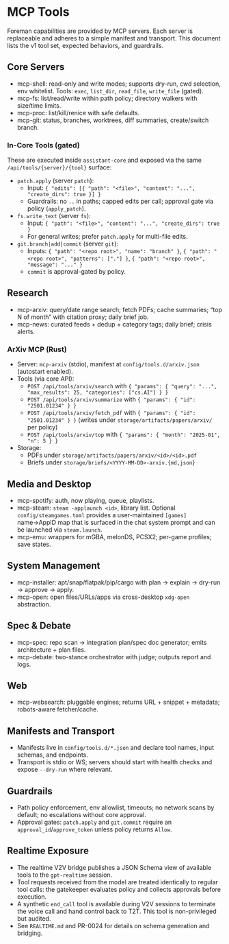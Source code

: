 # MCP Tools

Foreman capabilities are provided by MCP servers. Each server is replaceable and adheres to a simple manifest and transport. This document lists the v1 tool set, expected behaviors, and guardrails.

## Core Servers

- mcp-shell: read-only and write modes; supports dry-run, cwd selection, env whitelist. Tools: `exec`, `list_dir`, `read_file`, `write_file` (gated).
- mcp-fs: list/read/write within path policy; directory walkers with size/time limits.
- mcp-proc: list/kill/renice with safe defaults.
- mcp-git: status, branches, worktrees, diff summaries, create/switch branch.

### In-Core Tools (gated)

These are executed inside `assistant-core` and exposed via the same `/api/tools/{server}/{tool}` surface:

- `patch.apply` (server `patch`):
  - Input: `{ "edits": [{ "path": "<file>", "content": "...", "create_dirs": true }] }`
  - Guardrails: no `..` in paths; capped edits per call; approval gate via policy (`apply_patch`).
- `fs.write_text` (server `fs`):
  - Input: `{ "path": "<file>", "content": "...", "create_dirs": true }`
  - For general writes; prefer `patch.apply` for multi-file edits.
- `git.branch|add|commit` (server `git`):
  - Inputs: `{ "path": "<repo root>", "name": "branch" }`, `{ "path": "<repo root>", "patterns": ["."] }`, `{ "path": "<repo root>", "message": "..." }`
  - `commit` is approval-gated by policy.

## Research

- mcp-arxiv: query/date range search; fetch PDFs; cache summaries; “top N of month” with citation proxy; daily brief job.
- mcp-news: curated feeds + dedup + category tags; daily brief; crisis alerts.

### ArXiv MCP (Rust)

- Server: `mcp-arxiv` (stdio), manifest at `config/tools.d/arxiv.json` (autostart enabled).
- Tools (via core API):
  - `POST /api/tools/arxiv/search` with `{ "params": { "query": "...", "max_results": 25, "categories": ["cs.AI"] } }`
  - `POST /api/tools/arxiv/summarize` with `{ "params": { "id": "2501.01234" } }`
  - `POST /api/tools/arxiv/fetch_pdf` with `{ "params": { "id": "2501.01234" } }` (writes under `storage/artifacts/papers/arxiv/` per policy)
  - `POST /api/tools/arxiv/top` with `{ "params": { "month": "2025-01", "n": 5 } }`
- Storage:
  - PDFs under `storage/artifacts/papers/arxiv/<id>/<id>.pdf`
  - Briefs under `storage/briefs/<YYYY-MM-DD>-arxiv.{md,json}`

## Media and Desktop

- mcp-spotify: auth, now playing, queue, playlists.
- mcp-steam: `steam -applaunch <id>`, library list. Optional `config/steamgames.toml` provides a user-maintained `[games]` name→AppID map that is surfaced in the chat system prompt and can be launched via `steam.launch`.
- mcp-emu: wrappers for mGBA, melonDS, PCSX2; per-game profiles; save states.

## System Management

- mcp-installer: apt/snap/flatpak/pip/cargo with plan → explain → dry-run → approve → apply.
- mcp-open: open files/URLs/apps via cross-desktop `xdg-open` abstraction.

## Spec & Debate

- mcp-spec: repo scan → integration plan/spec doc generator; emits architecture + plan files.
- mcp-debate: two-stance orchestrator with judge; outputs report and logs.

## Web

- mcp-websearch: pluggable engines; returns URL + snippet + metadata; robots-aware fetcher/cache.

## Manifests and Transport

- Manifests live in `config/tools.d/*.json` and declare tool names, input schemas, and endpoints.
- Transport is stdio or WS; servers should start with health checks and expose `--dry-run` where relevant.

## Guardrails

- Path policy enforcement, env allowlist, timeouts; no network scans by default; no escalations without core approval.
- Approval gates: `patch.apply` and `git.commit` require an `approval_id`/`approve_token` unless policy returns `Allow`.

## Realtime Exposure

- The realtime V2V bridge publishes a JSON Schema view of available tools to the `gpt-realtime` session.
- Tool requests received from the model are treated identically to regular tool calls: the gatekeeper evaluates policy and collects approvals before execution.
- A synthetic `end_call` tool is available during V2V sessions to terminate the voice call and hand control back to T2T. This tool is non-privileged but audited.
- See `REALTIME.md` and PR-0024 for details on schema generation and bridging.
